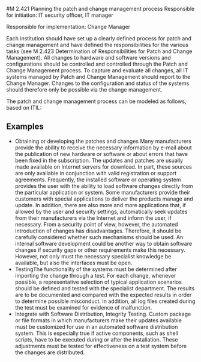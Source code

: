 #M 2.421 Planning the patch and change management process
Responsible for initiation: IT security officer, IT manager

Responsible for implementation: Change Manager

Each institution should have set up a clearly defined process for patch and change management and have defined the responsibilities for the various tasks (see M 2.423 Determination of Responsibilities for Patch and Change Management). All changes to hardware and software versions and configurations should be controlled and controlled through the Patch and Change Management process. To capture and evaluate all changes, all IT systems managed by Patch and Change Management should report to the Change Manager. Changes to the configuration and status of the systems should therefore only be possible via the change management.

The patch and change management process can be modeled as follows, based on ITIL:





## Examples 
* Obtaining or developing the patches and changes Many manufacturers provide the ability to receive the necessary information by e-mail about the publication of new hardware or software or about errors that have been fixed in the subscription. The updates and patches are usually made available on Internet servers for download. In part, these sources are only available in conjunction with valid registration or support agreements. Frequently, the installed software or operating system provides the user with the ability to load software changes directly from the particular application or system. Some manufacturers provide their customers with special applications to deliver the products manage and update. In addition, there are also more and more applications that, if allowed by the user and security settings, automatically seek updates from their manufacturers via the Internet and inform the user, if necessary. From a security point of view, however, the automated introduction of changes has disadvantages. Therefore, it should be carefully considered whether such mechanisms should be used. An internal software development could be another way to obtain software changes if security gaps or other requirements make this necessary. However, not only must the necessary specialist knowledge be available, but also the interfaces must be open.
* TestingThe functionality of the systems must be determined after importing the change through a test. For each change, whenever possible, a representative selection of typical application scenarios should be defined and tested with the specialist department. The results are to be documented and compared with the expected results in order to determine possible misconduct. In addition, all log files created during the test must be examined for evidence of malfunction.
* Integrate with Software Distribution, Integrity Testing. Custom package or file formats in which manufacturers make their updates available must be customized for use in an automated software distribution system. This is especially true if active components, such as shell scripts, have to be executed during or after the installation. These adjustments must be tested for effectiveness on a test system before the changes are distributed.





